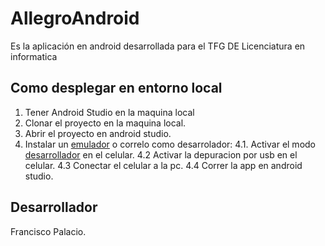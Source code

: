 # AllegroAndroid

Es la aplicación en android desarrollada para el TFG DE Licenciatura en informatica

## Como desplegar en entorno local

1. Tener Android Studio en la maquina local
2. Clonar el proyecto en la maquina local.
3. Abrir el proyecto en android studio.
4. Instalar un [emulador](https://developer.android.com/studio/run/emulator?hl=es-419)
o correlo como desarrolador:
  4.1. Activar el modo [desarrollador](https://developer.android.com/studio/debug/dev-options?hl=es-419#:~:text=Si%20quieres%20habilitar%20las%20Opciones,del%20dispositivo%20%3E%20N%C3%BAmero%20de%20compilaci%C3%B3n) en el celular.
  4.2 Activar la depuracion por usb en el celular.
  4.3 Conectar el celular a la pc.
  4.4 Correr la app en android studio.
  
## Desarrollador
Francisco Palacio.
